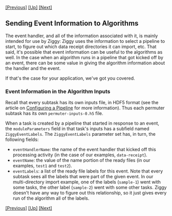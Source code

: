 <!-- -*-visual-line-*- -->

[[Previous]](event-handler-examples.md)
[[Up]](event-handler.md)
[[Next]](dusty-corners.md)

## Sending Event Information to Algorithms

The event handler, and all of the information associated with it, is mainly intended for use by Ziggy: Ziggy uses the information to select a pipeline to start, to figure out which data receipt directories it can import, etc. That said, it's possible that event information can be useful to the algorithms as well. In the case when an algorithm runs in a pipeline that got kicked off by an event, there can be some value in giving the algorithm information about the handler and the event. 

If that's the case for your application, we've got you covered. 

### Event Information in the Algorithm Inputs

Recall that every subtask has its own inputs file, in HDF5 format (see the article on [Configuring a Pipeline](configuring-pipeline.md) for more information). Thus each permuter subtask has its own `permuter-inputs-0.h5` file. 

When a task is created by a pipeline that started in response to an event, the `moduleParameters` field in that task's inputs has a subfield named `ZiggyEventLabels`. The `ZiggyEventLabels` parameter set has, in turn, the following fields:

- `eventHandlerName`: the name of the event handler that kicked off this processing activity (in the case of our examples, `data-receipt`).
- `eventName`: the value of the name portion of the ready files (in our examples, `test1` and `test2`).
- `eventLabels`: a list of the ready file labels for this event. Note that every subtask sees all the labels that were part of the given event. In our multi-directory import example, one of the labels (`sample-1`) went with some tasks, the other label (`sample-2`) went with some other tasks. Ziggy doesn't have any way to figure out this relationship, so it just gives every run of the algorithm all of the labels. 

[[Previous]](event-handler-examples.md)
[[Up]](event-handler.md)
[[Next]](dusty-corners.md)

